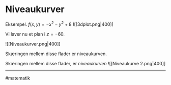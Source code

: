 # Niveaukurver

Eksempel. $f(x,y)=-x^2-y^2+8$ 
![[3dplot.png|400]]

Vi laver nu et plan i $z =-60$.

![[Niveaukurver.png|400]]

Skæringen mellem disse flader er niveaukurven.

Skæringen mellem disse flader, er *niveaukurven*
![[Niveaukurve 2.png|400]]


---
#matematik 
